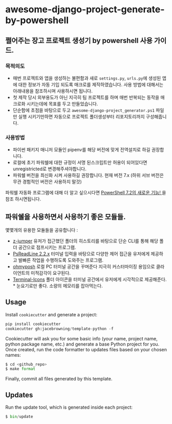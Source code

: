 # awesome-django-project-generate-by-powershell

## 쩔어주는 장고 프로젝트 생성기 by powershell 사용 가이드.

### 목적의도

* 매번 프로젝트와 앱을 생성하는 불편함과 새로 `settings.py`, `urls.py`에 생성된 앱에 대한 정보가 자동 기입 되도록 매크로를 제작하였습니다. 사용 방법에 대해서는 아래내용을 참조하시며 사용하시면 됩니다.
* 첫 제작 당시 외부용도가 아닌 지극히 팀 프로젝트를 하며 매번 반복되는 동작을 매크로화 시키는데에 목표를 두고 만들었습니다.
* 단순함에 초점을 바탕으로 두고 `awesome-django-project_generator.ps1` 파일만 실행 시키기만하면 자동으로 프로젝트 폴더생성부터 리포지토리까지 구성해줍니다.

### 사용방법
* 파이썬 패키지 매니저 모듈인 pipenv를 해당 버전에 맞게 전역설치로 하길 권장합니다.
* 로컬에 초기 파워쉘에 대한 규정이 서명 된스크립트만 허용이 되어있다면 unregistricted로 변경해주셔야합니다.
* 파워쉘 버전을 최신화 시켜 사용하길 권장합니다. 현재 버전 7.x (하위 서브 버전은 무관 경험적인 버전은 사용하지 말것)

파워쉘 자동화 프로그램에 대해 더 알고 싶으시다면 [ PowerShell 7.2의 새로운 기능! ](https://docs.microsoft.com/ko-kr/powershell/scripting/whats-new/what-s-new-in-powershell-72?view=powershell-7.2) 을 참조 하시면됩니다.

## 파워쉘을 사용하면서 사용하기 좋은 모듈들.

몇몇개의 유용한 모듈들을 공유합니다 :

* [z-jumper](https://github.com/rupa/z) 유저가 접근했던 폴더의 히스토리를 바탕으로 단순 CLI를 통해 해당 폴더 공간으로 점프시키는 프로그램.
* [PsReadLine 2.2.x](https://docs.microsoft.com/ko-kr/powershell/module/psreadline/about/about_psreadline?view=powershell-7.2) 터미널 입력을 바탕으로 다양한 제어 접근을 유저에게 제공하고 발빠른 작업을 수행하도록 도와주는 프로그램.
* [ohmyposh](https://ohmyposh.dev/docs) 로컬 PC 터미널 공간을 꾸며준다 지극히 커스터마이징 용임으로 클라이언트의 미적감각이 요구된다.
* [Terminal-Icons](https://github.com/devblackops/Terminal-Icons) 폴더 아이콘을 터미널 공간에서 유저에게 시각적으로 제공해준다. * 눈요기로만 좋다. 소량의 메모리를 잡아먹는다.

## Usage

Install `cookiecutter` and generate a project:

```python
pip install cookiecutter
cookiecutter gh:jacebrowning/template-python -f
```

Cookiecutter will ask you for some basic info (your name, project name, python package name, etc.) and generate a base Python project for you.
Once created, run the code formatter to updates files based on your chosen names:

```python
$ cd <github_repo>
$ make format
```

Finally, commit all files generated by this template.

## Updates

Run the update tool, which is generated inside each project:

```python
$ bin/update
```
